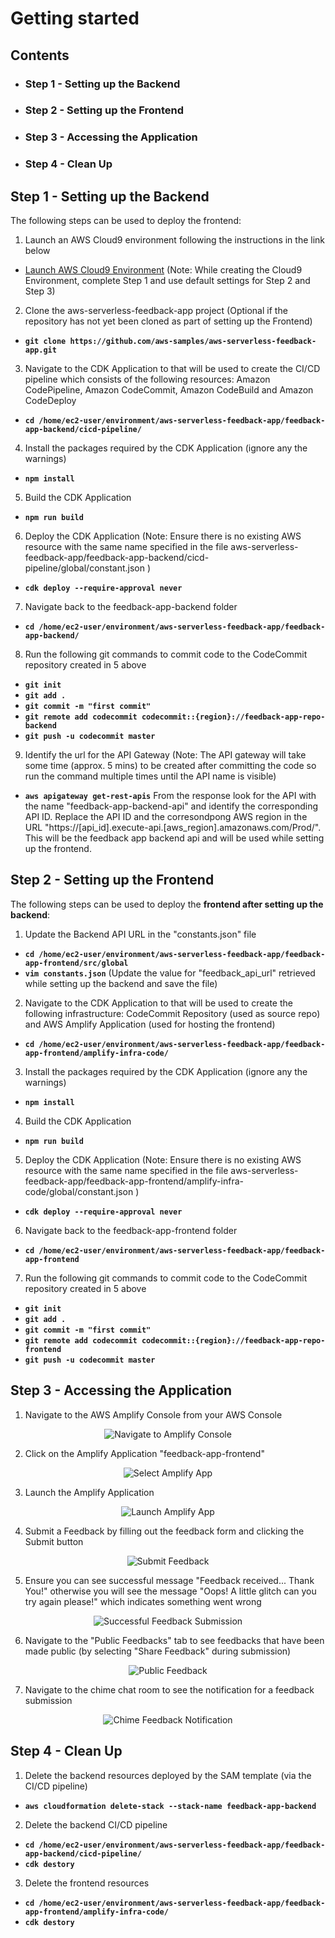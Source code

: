 # Getting started

## Contents

- ### Step 1 - Setting up the Backend

- ### Step 2 - Setting up the Frontend

- ### Step 3 - Accessing the Application

- ### Step 4 - Clean Up

###

## Step 1 - Setting up the Backend

The following steps can be used to deploy the frontend:

1. Launch an AWS Cloud9 environment following the instructions in the link below

- [Launch AWS Cloud9 Environment](https://docs.aws.amazon.com/cloud9/latest/user-guide/create-environment-main.html) (Note: While creating the Cloud9 Environment, complete Step 1 and use default settings for Step 2 and Step 3)

2. Clone the aws-serverless-feedback-app project (Optional if the repository has not yet been cloned as part of setting up the Frontend)

- **`git clone https://github.com/aws-samples/aws-serverless-feedback-app.git`**

3. Navigate to the CDK Application to that will be used to create the CI/CD pipeline which consists of the following resources: Amazon CodePipeline, Amazon CodeCommit, Amazon CodeBuild and Amazon CodeDeploy

- **`cd /home/ec2-user/environment/aws-serverless-feedback-app/feedback-app-backend/cicd-pipeline/`**

4. Install the packages required by the CDK Application (ignore any the warnings)

- **`npm install`**

5. Build the CDK Application

- **`npm run build`**

6. Deploy the CDK Application (Note: Ensure there is no existing AWS resource with the same name specified in the file aws-serverless-feedback-app/feedback-app-backend/cicd-pipeline/global/constant.json )

- **`cdk deploy --require-approval never`**

7. Navigate back to the feedback-app-backend folder

- **`cd /home/ec2-user/environment/aws-serverless-feedback-app/feedback-app-backend/`**

8. Run the following git commands to commit code to the CodeCommit repository created in 5 above

- **`git init`**
- **`git add .`**
- **`git commit -m "first commit"`**
- **`git remote add codecommit codecommit::{region}://feedback-app-repo-backend`**
- **`git push -u codecommit master`**

9. Identify the url for the API Gateway (Note: The API gateway will take some time (approx. 5 mins) to be created after committing the code so run the command multiple times until the API name is visible)

- **`aws apigateway get-rest-apis`**
  From the response look for the API with the name "feedback-app-backend-api" and identify the corresponding API ID. Replace the API ID and the corresondpong AWS region in the URL "https://[api_id].execute-api.[aws_region].amazonaws.com/Prod/". This will be the feedback app backend api and will be used while setting up the frontend.

## Step 2 - Setting up the Frontend

The following steps can be used to deploy the **frontend after setting up the backend**:

1. Update the Backend API URL in the "constants.json" file

- **`cd /home/ec2-user/environment/aws-serverless-feedback-app/feedback-app-frontend/src/global`**
- **`vim constants.json`** (Update the value for "feedback_api_url" retrieved while setting up the backend and save the file)

2. Navigate to the CDK Application to that will be used to create the following infrastructure: CodeCommit Repository (used as source repo) and AWS Amplify Application (used for hosting the frontend)

- **`cd /home/ec2-user/environment/aws-serverless-feedback-app/feedback-app-frontend/amplify-infra-code/`**

3. Install the packages required by the CDK Application (ignore any the warnings)

- **`npm install`**

4. Build the CDK Application

- **`npm run build`**

5. Deploy the CDK Application (Note: Ensure there is no existing AWS resource with the same name specified in the file aws-serverless-feedback-app/feedback-app-frontend/amplify-infra-code/global/constant.json )

- **`cdk deploy --require-approval never`**

6. Navigate back to the feedback-app-frontend folder

- **`cd /home/ec2-user/environment/aws-serverless-feedback-app/feedback-app-frontend`**

7. Run the following git commands to commit code to the CodeCommit repository created in 5 above

- **`git init`**
- **`git add .`**
- **`git commit -m "first commit"`**
- **`git remote add codecommit codecommit::{region}://feedback-app-repo-frontend`**
- **`git push -u codecommit master`**

## Step 3 - Accessing the Application

1. Navigate to the AWS Amplify Console from your AWS Console

<p align="center">
  <img src="images/navigate_amplify.png" alt="Navigate to Amplify Console"/>
</p>

2. Click on the Amplify Application "feedback-app-frontend"

<p align="center">
  <img src="images/select_feedback_app.png" alt="Select Amplify App"/>
</p>

3. Launch the Amplify Application

<p align="center">
  <img src="images/open_amplify_app.png" alt="Launch Amplify App"/>
</p>

4. Submit a Feedback by filling out the feedback form and clicking the Submit button

<p align="center">
  <img src="images/submit_feedback.png" alt="Submit Feedback"/>
</p>

5. Ensure you can see successful message "Feedback received... Thank You!" otherwise you will see the message "Oops! A little glitch can you try again please!" which indicates something went wrong

<p align="center">
  <img src="images/submitted_feedback.png" alt="Successful Feedback Submission"/>
</p>

6. Navigate to the "Public Feedbacks" tab to see feedbacks that have been made public (by selecting "Share Feedback" during submission)

<p align="center">
  <img src="images/public_feedbacks.png" alt="Public Feedback"/>
</p>

7. Navigate to the chime chat room to see the notification for a feedback submission

<p align="center">
  <img src="images/manager_chime_room.png" alt="Chime Feedback Notification"/>
</p>

## Step 4 - Clean Up

1. Delete the backend resources deployed by the SAM template (via the CI/CD pipeline)

- **`aws cloudformation delete-stack --stack-name feedback-app-backend`**

2. Delete the backend CI/CD pipeline

- **`cd /home/ec2-user/environment/aws-serverless-feedback-app/feedback-app-backend/cicd-pipeline/`**
- **`cdk destory`**

3. Delete the frontend resources

- **`cd /home/ec2-user/environment/aws-serverless-feedback-app/feedback-app-frontend/amplify-infra-code/`**
- **`cdk destory`**

